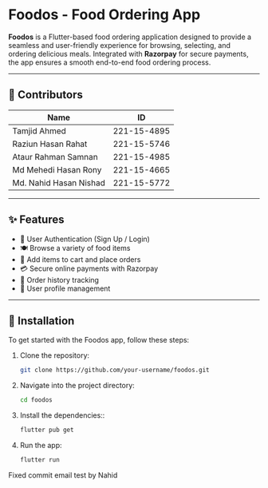 # Foodos - Food Ordering App

**Foodos** is a Flutter-based food ordering application designed to provide a seamless and user-friendly experience for browsing, selecting, and ordering delicious meals. Integrated with **Razorpay** for secure payments, the app ensures a smooth end-to-end food ordering process.

---

## 👥 Contributors

| Name                   | ID          |
|------------------------|-------------|
| Tamjid Ahmed           | 221-15-4895 |
| Raziun Hasan Rahat     | 221-15-5746 |
| Ataur Rahman Samnan    | 221-15-4985 |
| Md Mehedi Hasan Rony   | 221-15-4665 |
| Md. Nahid Hasan Nishad | 221-15-5772 |

---

## ✨ Features

- 🔐 User Authentication (Sign Up / Login)
- 🍽️ Browse a variety of food items
- 🛒 Add items to cart and place orders
- 💳 Secure online payments with Razorpay
- 📜 Order history tracking
- 👤 User profile management

---

## 🚀 Installation

To get started with the Foodos app, follow these steps:

1. Clone the repository:
   ```bash
   git clone https://github.com/your-username/foodos.git

2. Navigate into the project directory:
     ```bash
   cd foodos
3. Install the dependencies::
     ```bash
   flutter pub get
4. Run the app:
     ```bash
   flutter run

Fixed commit email test by Nahid
